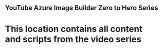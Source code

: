 ## YouTube Azure Image Builder Zero to Hero Series
# This location contains all content and scripts from the video series
